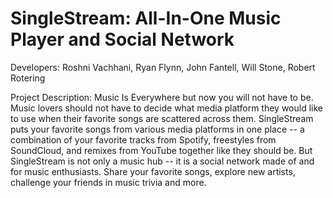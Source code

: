 # SingleStream: All-In-One Music Player and Social Network

Developers: Roshni Vachhani, Ryan Flynn, John Fantell, Will Stone, Robert Rotering

Project Description: Music Is Everywhere but now you will not have to be. Music lovers should not have to decide what media platform they would like to use when their favorite songs are scattered across them. SingleStream puts your favorite songs from various media platforms in one place -- a combination of your favorite tracks from Spotify, freestyles from SoundCloud, and remixes from YouTube together like they should be. But SingleStream is not only a music hub -- it is a social network made of and for music enthusiasts. Share your favorite songs, explore new artists, challenge your friends in music trivia and more.

